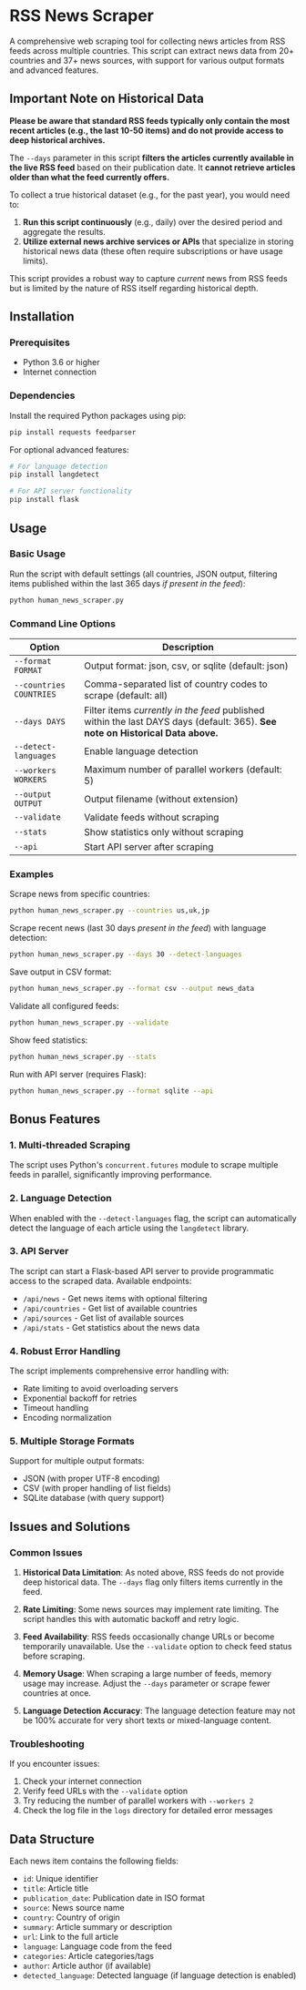 # RSS News Scraper

A comprehensive web scraping tool for collecting news articles from RSS feeds across multiple countries. This script can extract news data from 20+ countries and 37+ news sources, with support for various output formats and advanced features.

## Important Note on Historical Data

**Please be aware that standard RSS feeds typically only contain the most recent articles (e.g., the last 10-50 items) and do not provide access to deep historical archives.**

The `--days` parameter in this script **filters the articles currently available in the live RSS feed** based on their publication date. It **cannot retrieve articles older than what the feed currently offers.**

To collect a true historical dataset (e.g., for the past year), you would need to:

1.  **Run this script continuously** (e.g., daily) over the desired period and aggregate the results.
2.  **Utilize external news archive services or APIs** that specialize in storing historical news data (these often require subscriptions or have usage limits).

This script provides a robust way to capture *current* news from RSS feeds but is limited by the nature of RSS itself regarding historical depth.

## Installation

### Prerequisites
- Python 3.6 or higher
- Internet connection

### Dependencies
Install the required Python packages using pip:

```bash
pip install requests feedparser
```

For optional advanced features:
```bash
# For language detection
pip install langdetect

# For API server functionality
pip install flask
```

## Usage

### Basic Usage
Run the script with default settings (all countries, JSON output, filtering items published within the last 365 days *if present in the feed*):

```bash
python human_news_scraper.py
```

### Command Line Options

| Option | Description |
|--------|-------------|
| `--format FORMAT` | Output format: json, csv, or sqlite (default: json) |
| `--countries COUNTRIES` | Comma-separated list of country codes to scrape (default: all) |
| `--days DAYS` | Filter items *currently in the feed* published within the last DAYS days (default: 365). **See note on Historical Data above.** |
| `--detect-languages` | Enable language detection |
| `--workers WORKERS` | Maximum number of parallel workers (default: 5) |
| `--output OUTPUT` | Output filename (without extension) |
| `--validate` | Validate feeds without scraping |
| `--stats` | Show statistics only without scraping |
| `--api` | Start API server after scraping |

### Examples

Scrape news from specific countries:
```bash
python human_news_scraper.py --countries us,uk,jp
```

Scrape recent news (last 30 days *present in the feed*) with language detection:
```bash
python human_news_scraper.py --days 30 --detect-languages
```

Save output in CSV format:
```bash
python human_news_scraper.py --format csv --output news_data
```

Validate all configured feeds:
```bash
python human_news_scraper.py --validate
```

Show feed statistics:
```bash
python human_news_scraper.py --stats
```

Run with API server (requires Flask):
```bash
python human_news_scraper.py --format sqlite --api
```

## Bonus Features

### 1. Multi-threaded Scraping
The script uses Python's `concurrent.futures` module to scrape multiple feeds in parallel, significantly improving performance.

### 2. Language Detection
When enabled with the `--detect-languages` flag, the script can automatically detect the language of each article using the `langdetect` library.

### 3. API Server
The script can start a Flask-based API server to provide programmatic access to the scraped data. Available endpoints:
- `/api/news` - Get news items with optional filtering
- `/api/countries` - Get list of available countries
- `/api/sources` - Get list of available sources
- `/api/stats` - Get statistics about the news data

### 4. Robust Error Handling
The script implements comprehensive error handling with:
- Rate limiting to avoid overloading servers
- Exponential backoff for retries
- Timeout handling
- Encoding normalization

### 5. Multiple Storage Formats
Support for multiple output formats:
- JSON (with proper UTF-8 encoding)
- CSV (with proper handling of list fields)
- SQLite database (with query support)

## Issues and Solutions

### Common Issues

1.  **Historical Data Limitation**: As noted above, RSS feeds do not provide deep historical data. The `--days` flag only filters items currently in the feed.

2.  **Rate Limiting**: Some news sources may implement rate limiting. The script handles this with automatic backoff and retry logic.

3.  **Feed Availability**: RSS feeds occasionally change URLs or become temporarily unavailable. Use the `--validate` option to check feed status before scraping.

4.  **Memory Usage**: When scraping a large number of feeds, memory usage may increase. Adjust the `--days` parameter or scrape fewer countries at once.

5.  **Language Detection Accuracy**: The language detection feature may not be 100% accurate for very short texts or mixed-language content.

### Troubleshooting

If you encounter issues:

1. Check your internet connection
2. Verify feed URLs with the `--validate` option
3. Try reducing the number of parallel workers with `--workers 2`
4. Check the log file in the `logs` directory for detailed error messages

## Data Structure

Each news item contains the following fields:

- `id`: Unique identifier
- `title`: Article title
- `publication_date`: Publication date in ISO format
- `source`: News source name
- `country`: Country of origin
- `summary`: Article summary or description
- `url`: Link to the full article
- `language`: Language code from the feed
- `categories`: Article categories/tags
- `author`: Article author (if available)
- `detected_language`: Detected language (if language detection is enabled)
